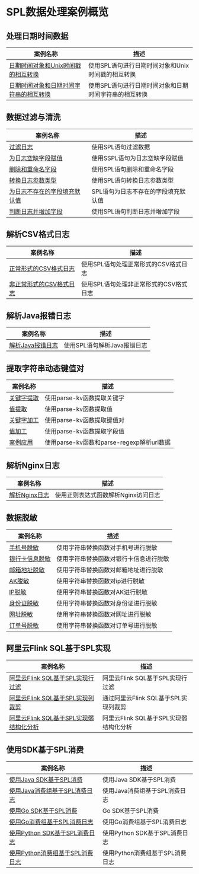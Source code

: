 # SPL数据处理案例概览

## 处理日期时间数据

| 案例名称 | 描述 |
| -- | -- |
| [日期时间对象和Unix时间戳的相互转换](./date_time_object_to_unix.md) | 使用SPL语句进行日期时间对象和Unix时间戳的相互转换 |
| [日期时间对象和日期时间字符串的相互转换](./date_time_object_to_date_time_str.md) | 使用SPL语句进行日期时间对象和日期时间字符串的相互转换 |

## 数据过滤与清洗

| 案例名称 | 描述 |
| -- | -- |
| [过滤日志](./filter_log.md) | 使用SPL语句过滤数据 |
| [为日志空缺字段赋值](./assign_values_to_log.md) | 使用SSPL语句为日志空缺字段赋值 |
| [删除和重命名字段](./delete_rename_fields.md) | 使用SPL语句删除和重命名字段 |
| [转换日志参数类型 ](./conversion_log_parameter_types.md) | 使用SPL语句转换日志参数类型 |
| [为日志不存在的字段填充默认值](./set_default_values_to_log.md) | SPL语句为日志不存在的字段填充默认值 |
| [判断日志并增加字段](./judge_log_and_add_fileds.md) | 使用SPL语句判断日志并增加字段 |

## 解析CSV格式日志

| 案例名称 | 描述 |
| -- | -- |
| [正常形式的CSV格式日志](./normal_csv_format_log.md) | 使用SPL语句处理正常形式的CSV格式日志 |
| [非正常形式的CSV格式日志](./abnormal_csv_format_log.md) | 使用SPL语句处理非正常形式的CSV格式日志 |

## 解析Java报错日志

| 案例名称 | 描述 |
| -- | -- |
| [解析Java报错日志](./parse_java_error_log.md) | 使用SPL语句解析Java报错日志 |

## 提取字符串动态键值对

| 案例名称 | 描述 |
| -- | -- |
| [关键字提取](./get_keyword.md) | 使用parse-kv函数提取关键字 |
| [值提取](./get_value.md) | 使用parse-kv函数提取值 |
| [关键字加工](./keyword_process.md) | 使用parse-kv函数提取键值对 |
| [值加工 ](./value_process.md) | 使用parse-kv函数提取字段值|
| [案例应用 ](./case_application.md) |使用parse-kv函数和parse-regexp解析url数据 |


## 解析Nginx日志 

| 案例名称 | 描述 |
| -- | -- |
| [解析Nginx日志 ](./parse_nginx_log.md) | 使用正则表达式函数解析Nginx访问日志 |

## 数据脱敏
| 案例名称 | 描述 |
| -- | -- |
| [手机号脱敏](./phone_number_desensitization.md) | 使用字符串替换函数对手机号进行脱敏 |
| [银行卡信息脱敏](./bank_card_desensitization.md) | 使用字符串替换函数对银行卡信息进行脱敏|
| [邮箱地址脱敏](./email_desensitization.md) | 使用字符串替换函数对邮箱地址进行脱敏 |
| [AK脱敏](./ak_desensitization.md) | 使用字符串替换函数对ip进行脱敏 |
| [IP脱敏](./ip_desensitization.md) | 使用字符串替换函数对AK进行脱敏 |
| [身份证脱敏](./id_card_desensitization.md) | 使用字符串替换函数对身份证进行脱敏 |
| [网址脱敏](./net_address_desensitization.md) | 使用字符串替换函数对网址进行脱敏 |
| [订单号脱敏](./order_id_desensitization.md) | 使用字符串替换函数对订单号进行脱敏 |


## 阿里云Flink SQL基于SPL实现

| 案例名称 | 描述 |
| -- | -- |
| [阿里云Flink SQL基于SPL实现行过滤](./flink_spl_filter.md) | 阿里云Flink SQL基于SPL实现行过滤 |
| [阿里云Flink SQL基于SPL实现列裁剪](./flink_spl_cut.md) | 通过阿里云Flink SQL基于SPL实现列裁剪 |
| [阿里云Flink SQL基于SPL实现弱结构化分析](./flink_spl_structured_analysis.md) | 阿里云Flink SQL基于SPL实现弱结构化分析 |
## 使用SDK基于SPL消费
| 案例名称 | 描述 |
| -- | -- |
| [使用Java SDK基于SPL消费](./java_sdk_sql_consumer.md) | 使用Java SDK基于SPL消费 |
| [使用Java消费组基于SPL消费日志](./java_consumer_group_sql_consumer.md) | 使用Java消费组基于SPL消费日志 |
| [使用Go SDK基于SPL消费](./go_sdk_sql_consumer.md) | Go SDK基于SPL消费 |
| [使用Go消费组基于SPL消费日志](./go_consumer_group_sql_consumer.md) | 使用Go消费组基于SPL消费日志 |
| [使用Python SDK基于SPL消费日志](./python_sdk_spl_consumer.md) | 使用Python SDK基于SPL消费日志 |
| [使用Python消费组基于SPL消费日志](./python_consumer_group_sql_consumer.md) | 使用Python消费组基于SPL消费日志 |
